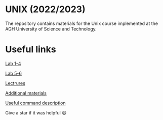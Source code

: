 # UNIX (2022/2023)

The repository contains materials for the Unix course implemented at the AGH University of Science and Technology.

# Useful links 

[Lab 1-4](./lab/lab1-4/)

[Lab 5-6](./lab/lab5-8/)

[Lectrures](./lectures/)

[Additional materials](./materials/)

[Useful command description](./knowlegde.md)

Give a star if it was helpful 😄
